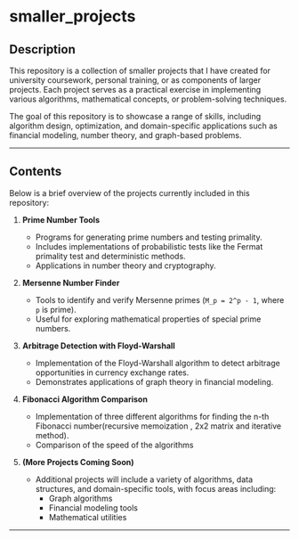# smaller_projects

## Description
This repository is a collection of smaller projects that I have created for university coursework, personal training, or as components of larger projects. Each project serves as a practical exercise in implementing various algorithms, mathematical concepts, or problem-solving techniques.

The goal of this repository is to showcase a range of skills, including algorithm design, optimization, and domain-specific applications such as financial modeling, number theory, and graph-based problems.

---

## Contents
Below is a brief overview of the projects currently included in this repository:

1. **Prime Number Tools**
   - Programs for generating prime numbers and testing primality.
   - Includes implementations of probabilistic tests like the Fermat primality test and deterministic methods.
   - Applications in number theory and cryptography.

2. **Mersenne Number Finder**
   - Tools to identify and verify Mersenne primes (`M_p = 2^p - 1`, where `p` is prime).
   - Useful for exploring mathematical properties of special prime numbers.

3. **Arbitrage Detection with Floyd-Warshall**
   - Implementation of the Floyd-Warshall algorithm to detect arbitrage opportunities in currency exchange rates.
   - Demonstrates applications of graph theory in financial modeling.

4. **Fibonacci Algorithm Comparison**
   - Implementation of three different algorithms for finding the n-th Fibonacci number(recursive memoization , 2x2 matrix and iterative method).
   - Comparison of the speed of the algorithms

6. **(More Projects Coming Soon)**
   - Additional projects will include a variety of algorithms, data structures, and domain-specific tools, with focus areas including:
     - Graph algorithms
     - Financial modeling tools
     - Mathematical utilities

---


